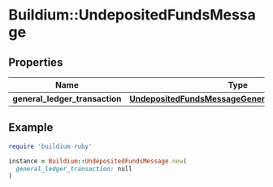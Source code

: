 # Buildium::UndepositedFundsMessage

## Properties

| Name | Type | Description | Notes |
| ---- | ---- | ----------- | ----- |
| **general_ledger_transaction** | [**UndepositedFundsMessageGeneralLedgerTransaction**](UndepositedFundsMessageGeneralLedgerTransaction.md) |  | [optional] |

## Example

```ruby
require 'buildium-ruby'

instance = Buildium::UndepositedFundsMessage.new(
  general_ledger_transaction: null
)
```

